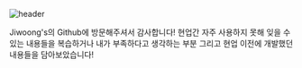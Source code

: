 ![header](https://capsule-render.vercel.app/api?type=rounded&color=68567a&height=250&section=header&text=Welcome%20to%20Jiwoong's%20Github&fontColor=ffffff&fontSize=60)

Jiwoong's의 Github에 방문해주셔서 감사합니다!
현업간 자주 사용하지 못해 잊을 수 있는 내용들을 복습하거나 내가 부족하다고 생각하는 부분 그리고 현업 이전에 개발했던 내용들을 담아보았습니다!

